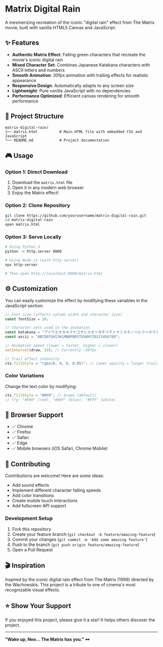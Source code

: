 # Matrix Digital Rain

A mesmerizing recreation of the iconic "digital rain" effect from The Matrix movie, built with vanilla HTML5 Canvas and JavaScript.

## ✨ Features

- **Authentic Matrix Effect**: Falling green characters that recreate the movie's iconic digital rain
- **Mixed Character Set**: Combines Japanese Katakana characters with ASCII letters and numbers
- **Smooth Animation**: 30fps animation with trailing effects for realistic appearance
- **Responsive Design**: Automatically adapts to any screen size
- **Lightweight**: Pure vanilla JavaScript with no dependencies
- **Performance Optimized**: Efficient canvas rendering for smooth performance

## 📁 Project Structure

```
matrix-digital-rain/
├── matrix.html          # Main HTML file with embedded CSS and JavaScript
└── README.md            # Project documentation
```

## 🎮 Usage

### Option 1: Direct Download
1. Download the `matrix.html` file
2. Open it in any modern web browser
3. Enjoy the Matrix effect!

### Option 2: Clone Repository
```bash
git clone https://github.com/yourusername/matrix-digital-rain.git
cd matrix-digital-rain
open matrix.html
```

### Option 3: Serve Locally
```bash
# Using Python 3
python -m http.server 8000

# Using Node.js (with http-server)
npx http-server

# Then open http://localhost:8000/matrix.html
```

## ⚙️ Customization

You can easily customize the effect by modifying these variables in the JavaScript section:

```javascript
// Font size (affects column width and character size)
const fontSize = 18;

// Character sets used in the animation
const katakana = "アイウエオカキクケコサシスセソタチツテトナニヌネノハヒフヘホマミムメモヤユヨラリルレロワヲン";
const ascii = "ABCDEFGHIJKLMNOPQRSTUVWXYZ0123456789";

// Animation speed (lower = faster, higher = slower)
setInterval(draw, 33); // Currently ~30fps

// Trail effect intensity
ctx.fillStyle = "rgba(0, 0, 0, 0.05)"; // Lower opacity = longer trails
```

### Color Variations
Change the text color by modifying:
```javascript
ctx.fillStyle = "#0F0"; // Green (default)
// Try: "#F00" (red), "#00F" (blue), "#FFF" (white)
```
## 📱 Browser Support

- ✅ Chrome 
- ✅ Firefox
- ✅ Safari
- ✅ Edge
- ✅ Mobile browsers (iOS Safari, Chrome Mobile)

## 🤝 Contributing

Contributions are welcome! Here are some ideas:

- Add sound effects
- Implement different character falling speeds
- Add color transitions
- Create mobile touch interactions
- Add fullscreen API support

### Development Setup
1. Fork this repository
2. Create your feature branch (`git checkout -b feature/amazing-feature`)
3. Commit your changes (`git commit -m 'Add some amazing feature'`)
4. Push to the branch (`git push origin feature/amazing-feature`)
5. Open a Pull Request


## 🎬 Inspiration

Inspired by the iconic digital rain effect from The Matrix (1999) directed by the Wachowskis. This project is a tribute to one of cinema's most recognizable visual effects.

## ⭐ Show Your Support

If you enjoyed this project, please give it a star! It helps others discover the project.



---

**"Wake up, Neo... The Matrix has you."** 🕶️
